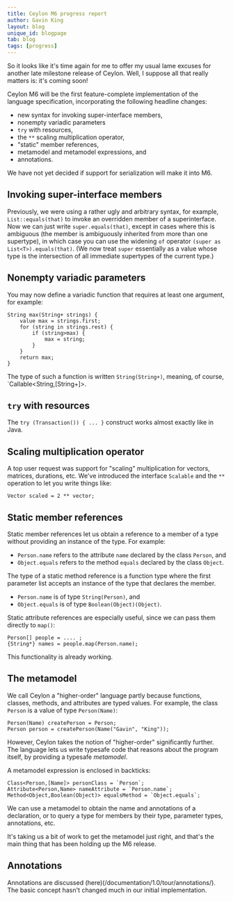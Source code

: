 ```yaml
---
title: Ceylon M6 progress report
author: Gavin King
layout: blog
unique_id: blogpage
tab: blog
tags: [progress]
---
```

So it looks like it's time again for me to offer my usual 
lame excuses for another late milestone release of Ceylon.
Well, I suppose all that really matters is: it's coming 
soon!

Ceylon M6 will be the first feature-complete implementation
of the language specification, incorporating the following 
headline changes:

- new syntax for invoking super-interface members,
- nonempty variadic parameters
- `try` with resources,
- the `**` scaling multiplication operator,
- "static" member references,
- metamodel and metamodel expressions, and
- annotations.

We have not yet decided if support for serialization will
make it into M6.

Invoking super-interface members
--------------------------------

Previously, we were using a rather ugly and arbitrary 
syntax, for example, `List::equals(that)` to invoke an 
overridden member of a superinterface. Now we can just
write `super.equals(that)`, except in cases where this
is ambiguous (the member is ambiguously inherited from 
more than one supertype), in which case you can use the
widening `of` operator `(super as List<T>).equals(that)`.
(We now treat `super` essentially as a value whose type 
is the intersection of all immediate supertypes of the
current type.)

Nonempty variadic parameters
----------------------------

You may now define a variadic function that requires at
least one argument, for example:

    String max(String+ strings) {
        value max = strings.first;
        for (string in strings.rest) {
            if (string>max) {
                max = string;
            }
        }
        return max;
    }

The type of such a function is written `String(String+)`,
meaning, of course, `Callable<String,[String+]>.

`try` with resources
--------------------

The `try (Transaction()) { ... }` construct works almost 
exactly like in Java.

Scaling multiplication operator
-------------------------------

A top user request was support for "scaling" multiplication
for vectors, matrices, durations, etc. We've introduced the
interface `Scalable` and the `**` operation to let you write
things like:

    Vector scaled = 2 ** vector;

Static member references
------------------------

Static member references let us obtain a reference to a
member of a type without providing an instance of the
type. For example:

- `Person.name` refers to the attribute `name` declared
  by the class `Person`, and
- `Object.equals` refers to the method `equals` declared
  by the class `Object`.

The type of a static method reference is a function type
where the first parameter list accepts an instance of
the type that declares the member.

- `Person.name` is of type `String(Person)`, and
- `Object.equals` is of type `Boolean(Object)(Object)`.

Static attribute references are especially useful, since
we can pass them directly to `map()`:

    Person[] people = .... ;
    {String*} names = people.map(Person.name);

This functionality is already working.

The metamodel
-------------

We call Ceylon a "higher-order" language partly because 
functions, classes, methods, and attributes are typed 
values. For example, the class `Person` is a value of 
type `Person(Name)`:

    Person(Name) createPerson = Person;
    Person person = createPerson(Name("Gavin", "King"));

However, Ceylon takes the notion of "higher-order" 
significantly further. The language lets us write 
typesafe code that reasons about the program itself, by
providing a typesafe _metamodel_. 

A metamodel expression is enclosed in backticks:

    Class<Person,[Name]> personClass = `Person`;
    Attribute<Person,Name> nameAttribute = `Person.name`;
    Method<Object,Boolean(Object)> equalsMethod = `Object.equals`;

We can use a metamodel to obtain the name and annotations
of a declaration, or to query a type for members by their
type, parameter types, annotations, etc.

It's taking us a bit of work to get the metamodel just 
right, and that's the main thing that has been holding 
up the M6 release.

Annotations
-----------

Annotations are discussed (here)(/documentation/1.0/tour/annotations/).
The basic concept hasn't changed much in our initial
implementation.
